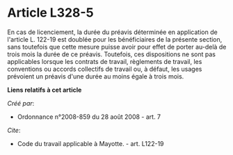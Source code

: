 # Article L328-5

En cas de licenciement, la durée du préavis déterminée en application de l'article L. 122-19 est doublée pour les
bénéficiaires de la présente section, sans toutefois que cette mesure puisse avoir pour effet de porter au-delà de trois mois
la durée de ce préavis. Toutefois, ces dispositions ne sont pas applicables lorsque les contrats de travail, règlements de
travail, les conventions ou accords collectifs de travail ou, à défaut, les usages prévoient un préavis d'une durée au moins
égale à trois mois.

**Liens relatifs à cet article**

_Créé par_:

  - Ordonnance n°2008-859 du 28 août 2008 - art. 7

_Cite_:

  - Code du travail applicable à Mayotte. - art. L122-19
